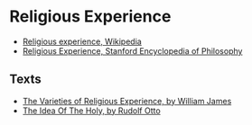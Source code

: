 # Religious Experience

- [Religious experience, Wikipedia](https://en.wikipedia.org/wiki/Religious_experience)
- [Religious Experience, Stanford Encyclopedia of Philosophy](https://plato.stanford.edu/entries/religious-experience/)

## Texts

- [The Varieties of Religious Experience, by William James](https://archive.org/details/VarietiesOfReligiousExperience)
- [The Idea Of The Holy, by Rudolf Otto](https://archive.org/details/in.ernet.dli.2015.262513)
